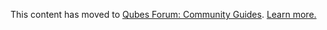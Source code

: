 This content has moved to [Qubes Forum: Community Guides](https://forum.qubes-os.org/t/language-localization/19001). [Learn more.](https://forum.qubes-os.org/t/announcement-qubes-community-project-has-been-migrated-to-the-forum/20367/)
